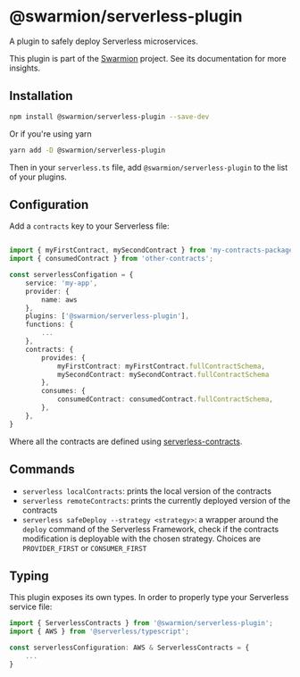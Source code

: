 # @swarmion/serverless-plugin

A plugin to safely deploy Serverless microservices.

This plugin is part of the [Swarmion](https://github.com/swarmion/swarmion) project. See its documentation for more insights.

## Installation

```bash
npm install @swarmion/serverless-plugin --save-dev
```

Or if you're using yarn

```bash
yarn add -D @swarmion/serverless-plugin
```

Then in your `serverless.ts` file, add `@swarmion/serverless-plugin` to the list of your plugins.

## Configuration

Add a `contracts` key to your Serverless file:

```ts

import { myFirstContract, mySecondContract } from 'my-contracts-package';
import { consumedContract } from 'other-contracts';

const serverlessConfigation = {
    service: 'my-app',
    provider: {
        name: aws
    },
    plugins: ['@swarmion/serverless-plugin'],
    functions: {
        ...
    },
    contracts: {
        provides: {
            myFirstContract: myFirstContract.fullContractSchema,
            mySecondContract: mySecondContract.fullContractSchema
        },
        consumes: {
            consumedContract: consumedContract.fullContractSchema,
        },
    },
}
```

Where all the contracts are defined using [serverless-contracts](https://github.com/swarmion/swarmion).

## Commands

- `serverless localContracts`: prints the local version of the contracts
- `serverless remoteContracts`: prints the currently deployed version of the contracts
- `serverless safeDeploy --strategy <strategy>`: a wrapper around the `deploy` command of the Serverless Framework, check if the contracts modification is deployable with the chosen strategy. Choices are `PROVIDER_FIRST` or `CONSUMER_FIRST`

## Typing

This plugin exposes its own types. In order to properly type your Serverless service file:

```ts
import { ServerlessContracts } from '@swarmion/serverless-plugin';
import { AWS } from '@serverless/typescript';

const serverlessConfiguration: AWS & ServerlessContracts = {
    ...
}
```
